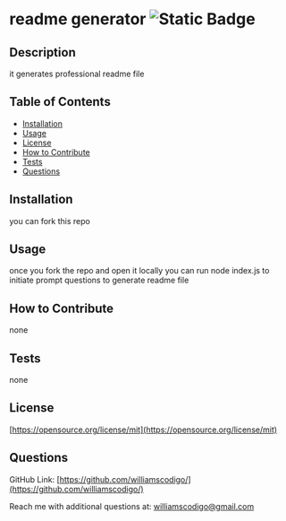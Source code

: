# readme generator ![Static Badge](https://img.shields.io/badge/license-MIT-blue)

## Description

it generates professional readme file

## Table of Contents

- [Installation](#installation)
- [Usage](#usage)
- [License](#license)
- [How to Contribute](#how-to-contribute)
- [Tests](#tests)
- [Questions](#questions)

## Installation

you can fork this repo

## Usage

once you fork the repo and open it locally you can run node index.js to initiate prompt questions to generate readme file

## How to Contribute

none

## Tests

none

## License
[https://opensource.org/license/mit](https://opensource.org/license/mit)


## Questions

GitHub Link: [https://github.com/williamscodigo/](https://github.com/williamscodigo/)


Reach me with additional questions at: williamscodigo@gmail.com
